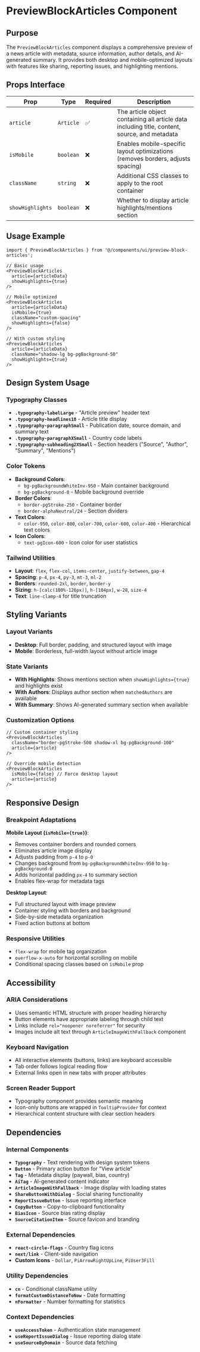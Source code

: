 # PreviewBlockArticles Component

## Purpose

The `PreviewBlockArticles` component displays a comprehensive preview of a news article with metadata, source information, author details, and AI-generated summary. It provides both desktop and mobile-optimized layouts with features like sharing, reporting issues, and highlighting mentions.

## Props Interface

| Prop | Type | Required | Description |
|------|------|----------|-------------|
| `article` | `Article` | ✅ | The article object containing all article data including title, content, source, and metadata |
| `isMobile` | `boolean` | ❌ | Enables mobile-specific layout optimizations (removes borders, adjusts spacing) |
| `className` | `string` | ❌ | Additional CSS classes to apply to the root container |
| `showHighlights` | `boolean` | ❌ | Whether to display article highlights/mentions section |

## Usage Example

```tsx
import { PreviewBlockArticles } from '@/components/ui/preview-block-articles';

// Basic usage
<PreviewBlockArticles 
  article={articleData}
  showHighlights={true}
/>

// Mobile optimized
<PreviewBlockArticles 
  article={articleData}
  isMobile={true}
  className="custom-spacing"
  showHighlights={false}
/>

// With custom styling
<PreviewBlockArticles 
  article={articleData}
  className="shadow-lg bg-pgBackground-50"
  showHighlights={true}
/>
```

## Design System Usage

### Typography Classes
- **`.typography-labelLarge`** - "Article preview" header text
- **`.typography-headlines18`** - Article title display
- **`.typography-paragraphSmall`** - Publication date, source domain, and summary text
- **`.typography-paragraphXSmall`** - Country code labels
- **`.typography-subheading2XSmall`** - Section headers ("Source", "Author", "Summary", "Mentions")

### Color Tokens
- **Background Colors**: 
  - `bg-pgBackgroundWhiteInv-950` - Main container background
  - `bg-pgBackground-0` - Mobile background override
- **Border Colors**:
  - `border-pgStroke-250` - Container border
  - `border-alphaNeutral/24` - Section dividers
- **Text Colors**: 
  - `color-950`, `color-800`, `color-700`, `color-600`, `color-400` - Hierarchical text colors
- **Icon Colors**:
  - `text-pgIcon-600` - Icon color for user statistics

### Tailwind Utilities
- **Layout**: `flex`, `flex-col`, `items-center`, `justify-between`, `gap-4`
- **Spacing**: `p-4`, `px-4`, `py-3`, `mt-3`, `ml-2`
- **Borders**: `rounded-2xl`, `border`, `border-y`
- **Sizing**: `h-[calc(100%-126px)]`, `h-[104px]`, `w-28`, `size-4`
- **Text**: `line-clamp-4` for title truncation

## Styling Variants

### Layout Variants
- **Desktop**: Full border, padding, and structured layout with image
- **Mobile**: Borderless, full-width layout without article image

### State Variants
- **With Highlights**: Shows mentions section when `showHighlights={true}` and highlights exist
- **With Authors**: Displays author section when `matchedAuthors` are available
- **With Summary**: Shows AI-generated summary section when available

### Customization Options
```tsx
// Custom container styling
<PreviewBlockArticles 
  className="border-pgStroke-500 shadow-xl bg-pgBackground-100"
  article={article}
/>

// Override mobile detection
<PreviewBlockArticles 
  isMobile={false} // Force desktop layout
  article={article}
/>
```

## Responsive Design

### Breakpoint Adaptations

**Mobile Layout (`isMobile={true}`)**:
- Removes container borders and rounded corners
- Eliminates article image display
- Adjusts padding from `p-4` to `p-0`
- Changes background from `bg-pgBackgroundWhiteInv-950` to `bg-pgBackground-0`
- Adds horizontal padding `px-4` to summary section
- Enables flex-wrap for metadata tags

**Desktop Layout**:
- Full structured layout with image preview
- Container styling with borders and background
- Side-by-side metadata organization
- Fixed action buttons at bottom

### Responsive Utilities
- `flex-wrap` for mobile tag organization
- `overflow-x-auto` for horizontal scrolling on mobile
- Conditional spacing classes based on `isMobile` prop

## Accessibility

### ARIA Considerations
- Uses semantic HTML structure with proper heading hierarchy
- Button elements have appropriate labeling through child text
- Links include `rel="noopener noreferrer"` for security
- Images include alt text through `ArticleImageWithFallback` component

### Keyboard Navigation
- All interactive elements (buttons, links) are keyboard accessible
- Tab order follows logical reading flow
- External links open in new tabs with proper attributes

### Screen Reader Support
- Typography component provides semantic meaning
- Icon-only buttons are wrapped in `TooltipProvider` for context
- Hierarchical content structure with clear section headers

## Dependencies

### Internal Components
- **`Typography`** - Text rendering with design system tokens
- **`Button`** - Primary action button for "View article"
- **`Tag`** - Metadata display (paywall, bias, country)
- **`AiTag`** - AI-generated content indicator
- **`ArticleImageWithFallback`** - Image display with loading states
- **`ShareButtonWithDialog`** - Social sharing functionality
- **`ReportIssueButton`** - Issue reporting interface
- **`CopyButton`** - Copy-to-clipboard functionality
- **`BiasIcon`** - Source bias rating display
- **`SourceCitationItem`** - Source favicon and branding

### External Dependencies
- **`react-circle-flags`** - Country flag icons
- **`next/link`** - Client-side navigation
- **Custom Icons** - `Dollar`, `PiArrowRightUpLine`, `PiUser3Fill`

### Utility Dependencies
- **`cn`** - Conditional className utility
- **`formatCustomDistanceToNow`** - Date formatting
- **`nFormatter`** - Number formatting for statistics

### Context Dependencies
- **`useAccessToken`** - Authentication state management
- **`useReportIssueDialog`** - Issue reporting dialog state
- **`useSourceByDomain`** - Source data fetching